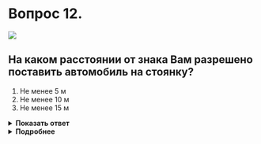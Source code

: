 # Вопрос 12.

![](https://s.drom.ru/i24228/pdd/tickets/2016/1543885253.jpg)

## На каком расстоянии от знака Вам разрешено поставить автомобиль на стоянку?

1. Не менее 5 м
2. Не менее 10 м
3. Не менее 15 м

<details>
<summary><b>Показать ответ</b></summary>
Правильный ответ: 3
</details>
<details>
<summary><b>Подробнее</b></summary>
Остановка и стоянка запрещаются ближе 15 м от мест остановки маршрутных транспортных средств, обозначенных разметкой 1.17 (жёлтая зигзагообразная), а при ее отсутствии - от указателя места остановки маршрутных транспортных средств. В изображенной ситуации расстояние от передней части автомобиля должно быть не менее 15 м.
(Пункты 12.4, 12.5 ПДД)
</details>